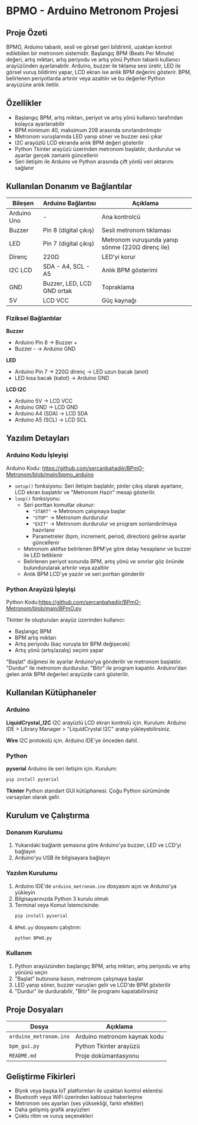 # BPMO - Arduino Metronom Projesi

## Proje Özeti
BPMO, Arduino tabanlı, sesli ve görsel geri bildirimli, uzaktan kontrol edilebilen bir metronom sistemidir. Başlangıç BPM (Beats Per Minute) değeri, artış miktarı, artış periyodu ve artış yönü Python tabanlı kullanıcı arayüzünden ayarlanabilir. Arduino, buzzer ile tıklama sesi üretir, LED ile görsel vuruş bildirimi yapar, LCD ekran ise anlık BPM değerini gösterir. BPM, belirlenen periyotlarda artırılır veya azaltılır ve bu değerler Python arayüzüne anlık iletilir.

## Özellikler

- Başlangıç BPM, artış miktarı, periyot ve artış yönü kullanıcı tarafından kolayca ayarlanabilir
- BPM minimum 40, maksimum 208 arasında sınırlandırılmıştır
- Metronom vuruşlarında LED yanıp söner ve buzzer sesi çıkar
- I2C arayüzlü LCD ekranda anlık BPM değeri gösterilir
- Python Tkinter arayüzü üzerinden metronom başlatılır, durdurulur ve ayarlar gerçek zamanlı güncellenir
- Seri iletişim ile Arduino ve Python arasında çift yönlü veri aktarımı sağlanır

## Kullanılan Donanım ve Bağlantılar

| Bileşen     | Arduino Bağlantısı              | Açıklama                                 |
|-------------|--------------------------------|-----------------------------------------|
| Arduino Uno | -                              | Ana kontrolcü                           |
| Buzzer      | Pin 8 (digital çıkış)           | Sesli metronom tıklaması                |
| LED         | Pin 7 (digital çıkış)           | Metronom vuruşunda yanıp sönme (220Ω direnç ile) |
| Direnç      | 220Ω                           | LED'yi korur                           |
| I2C LCD     | SDA - A4, SCL - A5             | Anlık BPM gösterimi                     |
| GND         | Buzzer, LED, LCD GND ortak     | Topraklama                             |
| 5V          | LCD VCC                        | Güç kaynağı                            |

### Fiziksel Bağlantılar

**Buzzer**
- Arduino Pin 8 → Buzzer +
- Buzzer - → Arduino GND

**LED**
- Arduino Pin 7 → 220Ω direnç → LED uzun bacak (anot)
- LED kısa bacak (katot) → Arduino GND

**LCD I2C**
- Arduino 5V → LCD VCC
- Arduino GND → LCD GND
- Arduino A4 (SDA) → LCD SDA
- Arduino A5 (SCL) → LCD SCL

## Yazılım Detayları

### Arduino Kodu İşleyişi
Arduino Kodu: https://github.com/sercanbahadiir/BPmO-Metronom/blob/main/bpmo_arduino

- `setup()` fonksiyonu: Seri iletişim başlatılır, pinler çıkış olarak ayarlanır, LCD ekran başlatılır ve "Metronom Hazir" mesajı gösterilir.
- `loop()` fonksiyonu:
  - Seri porttan komutlar okunur:
    - `"START"` → Metronom çalışmaya başlar
    - `"STOP"` → Metronom durdurulur
    - `"EXIT"` → Metronom durdurulur ve program sonlandırılmaya hazırlanır
    - Parametreler (bpm, increment, period, direction) gelirse ayarlar güncellenir
  - Metronom aktifse belirlenen BPM'ye göre delay hesaplanır ve buzzer ile LED tetiklenir
  - Belirlenen periyot sonunda BPM, artış yönü ve sınırlar göz önünde bulundurularak artırılır veya azaltılır
  - Anlık BPM LCD'ye yazılır ve seri porttan gönderilir

### Python Arayüzü İşleyişi
Python Kodu:https://github.com/sercanbahadiir/BPmO-Metronom/blob/main/BPmO.py

Tkinter ile oluşturulan arayüz üzerinden kullanıcı:
- Başlangıç BPM
- BPM artış miktarı
- Artış periyodu (kaç vuruşta bir BPM değişecek)
- Artış yönü (artış/azalış) seçimi yapar

"Başlat" düğmesi ile ayarlar Arduino'ya gönderilir ve metronom başlatılır. "Durdur" ile metronom durdurulur. "Bitir" ile program kapatılır. Arduino'dan gelen anlık BPM değerleri arayüzde canlı gösterilir.

## Kullanılan Kütüphaneler

### Arduino

**LiquidCrystal_I2C**
I2C arayüzlü LCD ekran kontrolü için. Kurulum: Arduino IDE > Library Manager > "LiquidCrystal I2C" aratıp yükleyebilirsiniz.

**Wire**
I2C protokolü için. Arduino IDE'ye önceden dahil.

### Python

**pyserial**
Arduino ile seri iletişim için. Kurulum:
```bash
pip install pyserial
```

**Tkinter**
Python standart GUI kütüphanesi. Çoğu Python sürümünde varsayılan olarak gelir.

## Kurulum ve Çalıştırma

### Donanım Kurulumu

1. Yukarıdaki bağlantı şemasına göre Arduino'ya buzzer, LED ve LCD'yi bağlayın
2. Arduino'yu USB ile bilgisayara bağlayın

### Yazılım Kurulumu

1. Arduino IDE'de `arduino_metronom.ino` dosyasını açın ve Arduino'ya yükleyin
2. Bilgisayarınızda Python 3 kurulu olmalı
3. Terminal veya Komut İstemcisinde:
   ```bash
   pip install pyserial
   ```
4. `BPmO.py` dosyasını çalıştırın:
   ```bash
   python BPmO.py
   ```

### Kullanım

1. Python arayüzünden başlangıç BPM, artış miktarı, artış periyodu ve artış yönünü seçin
2. "Başlat" butonuna basın, metronom çalışmaya başlar
3. LED yanıp söner, buzzer vuruşları gelir ve LCD'de BPM gösterilir
4. "Durdur" ile durdurabilir, "Bitir" ile programı kapatabilirsiniz

## Proje Dosyaları

| Dosya                  | Açıklama                     |
| ---------------------- | ---------------------------- |
| `arduino_metronom.ino` | Arduino metronom kaynak kodu |
| `bpm_gui.py`           | Python Tkinter arayüzü       |
| `README.md`            | Proje dokümantasyonu         |

## Geliştirme Fikirleri

- Blynk veya başka IoT platformları ile uzaktan kontrol eklentisi
- Bluetooth veya WiFi üzerinden kablosuz haberleşme
- Metronom ses ayarları (ses yüksekliği, farklı efektler)
- Daha gelişmiş grafik arayüzleri
- Çoklu ritim ve vuruş seçenekleri


